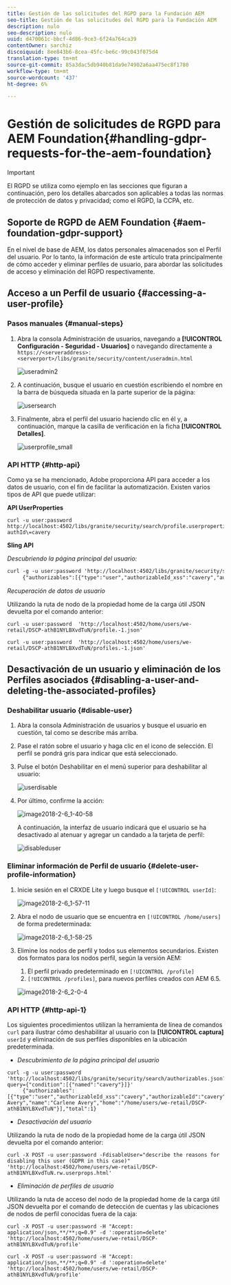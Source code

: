 ```yaml
---
title: Gestión de las solicitudes del RGPD para la Fundación AEM
seo-title: Gestión de las solicitudes del RGPD para la Fundación AEM
description: nulo
seo-description: nulo
uuid: d470061c-bbcf-4d86-9ce3-6f24a764ca39
contentOwner: sarchiz
discoiquuid: 8ee843b6-8cea-45fc-be6c-99c043f075d4
translation-type: tm+mt
source-git-commit: 85a3dac5db940b81da9e74902a6aa475ec8f1780
workflow-type: tm+mt
source-wordcount: '437'
ht-degree: 6%

---
```



# Gestión de solicitudes de RGPD para AEM Foundation{#handling-gdpr-requests-for-the-aem-foundation}

>[!IMPORTANT]
>
>El RGPD se utiliza como ejemplo en las secciones que figuran a continuación, pero los detalles abarcados son aplicables a todas las normas de protección de datos y privacidad; como el RGPD, la CCPA, etc.

## Soporte de RGPD de AEM Foundation {#aem-foundation-gdpr-support}

En el nivel de base de AEM, los datos personales almacenados son el Perfil del usuario. Por lo tanto, la información de este artículo trata principalmente de cómo acceder y eliminar perfiles de usuario, para abordar las solicitudes de acceso y eliminación del RGPD respectivamente.

## Acceso a un Perfil de usuario {#accessing-a-user-profile}

### Pasos manuales {#manual-steps}

1. Abra la consola Administración de usuarios, navegando a **[!UICONTROL Configuración - Seguridad - Usuarios]** o navegando directamente a `https://<serveraddress>:<serverport>/libs/granite/security/content/useradmin.html`

   ![useradmin2](assets/useradmin2.png)

1. A continuación, busque el usuario en cuestión escribiendo el nombre en la barra de búsqueda situada en la parte superior de la página:

   ![usersearch](assets/usersearch.png)

1. Finalmente, abra el perfil del usuario haciendo clic en él y, a continuación, marque la casilla de verificación en la ficha **[!UICONTROL Detalles]**.

   ![userprofile_small](assets/userprofile_small.png)

### API HTTP {#http-api}

Como ya se ha mencionado, Adobe proporciona API para acceder a los datos de usuario, con el fin de facilitar la automatización. Existen varios tipos de API que puede utilizar:

**API UserProperties**

```shell
curl -u user:password http://localhost:4502/libs/granite/security/search/profile.userproperties.json\?authId\=cavery
```

**Sling API**

*Descubriendo la página principal del usuario:*

```xml
curl -g -u user:password 'http://localhost:4502/libs/granite/security/search/authorizables.json?query={"condition":[{"named":"cavery"}]}'
     {"authorizables":[{"type":"user","authorizableId_xss":"cavery","authorizableId":"cavery","name_xss":"Carlene Avery","name":"Carlene Avery","home":"/home/users/we-retail/DSCP-athB1NYLBXvdTuN"}],"total":1}
```

*Recuperación de datos de usuario*

Utilizando la ruta de nodo de la propiedad home de la carga útil JSON devuelta por el comando anterior:

```shell
curl -u user:password  'http://localhost:4502/home/users/we-retail/DSCP-athB1NYLBXvdTuN/profile.-1.json'
```

```shell
curl -u user:password  'http://localhost:4502/home/users/we-retail/DSCP-athB1NYLBXvdTuN/profiles.-1.json'
```

## Desactivación de un usuario y eliminación de los Perfiles asociados {#disabling-a-user-and-deleting-the-associated-profiles}

### Deshabilitar usuario {#disable-user}

1. Abra la consola Administración de usuarios y busque el usuario en cuestión, tal como se describe más arriba.
1. Pase el ratón sobre el usuario y haga clic en el icono de selección. El perfil se pondrá gris para indicar que está seleccionado.

1. Pulse el botón Deshabilitar en el menú superior para deshabilitar al usuario:

   ![userdisable](assets/userdisable.png)

1. Por último, confirme la acción:

   ![image2018-2-6_1-40-58](assets/image2018-2-6_1-40-58.png)

   A continuación, la interfaz de usuario indicará que el usuario se ha desactivado al atenuar y agregar un candado a la tarjeta de perfil:

   ![disableduser](assets/disableduser.png)

### Eliminar información de Perfil de usuario {#delete-user-profile-information}

1. Inicie sesión en el CRXDE Lite y luego busque el `[!UICONTROL userId]`:

   ![image2018-2-6_1-57-11](assets/image2018-2-6_1-57-11.png)

1. Abra el nodo de usuario que se encuentra en `[!UICONTROL /home/users]` de forma predeterminada:

   ![image2018-2-6_1-58-25](assets/image2018-2-6_1-58-25.png)

1. Elimine los nodos de perfil y todos sus elementos secundarios. Existen dos formatos para los nodos perfil, según la versión AEM:

   1. El perfil privado predeterminado en `[!UICONTROL /profile]`
   1. `[!UICONTROL /profiles]`, para nuevos perfiles creados con AEM 6.5.

   ![image2018-2-6_2-0-4](assets/image2018-2-6_2-0-4.png)

### API HTTP {#http-api-1}

Los siguientes procedimientos utilizan la herramienta de línea de comandos `curl` para ilustrar cómo deshabilitar al usuario con la  **[!UICONTROL captura]** `userId` y eliminación de sus perfiles disponibles en la ubicación predeterminada.

* *Descubrimiento de la página principal del usuario*

```shell
curl -g -u user:password 'http://localhost:4502/libs/granite/security/search/authorizables.json?query={"condition":[{"named":"cavery"}]}'
     {"authorizables":[{"type":"user","authorizableId_xss":"cavery","authorizableId":"cavery","name_xss":"Carlene Avery","name":"Carlene Avery","home":"/home/users/we-retail/DSCP-athB1NYLBXvdTuN"}],"total":1}
```

* *Desactivación del usuario*

Utilizando la ruta de nodo de la propiedad home de la carga útil JSON devuelta por el comando anterior:

```shell
curl -X POST -u user:password -FdisableUser="describe the reasons for disabling this user (GDPR in this case)" 'http://localhost:4502/home/users/we-retail/DSCP-athB1NYLBXvdTuN.rw.userprops.html'
```

* *Eliminación de perfiles de usuario*

Utilizando la ruta de acceso del nodo de la propiedad home de la carga útil JSON devuelta por el comando de detección de cuentas y las ubicaciones de nodos de perfil conocidas fuera de la caja:

```shell
curl -X POST -u user:password -H "Accept: application/json,**/**;q=0.9" -d ':operation=delete' 'http://localhost:4502/home/users/we-retail/DSCP-athB1NYLBXvdTuN/profile'
```

```shell
curl -X POST -u user:password -H "Accept: application/json,**/**;q=0.9" -d ':operation=delete' 'http://localhost:4502/home/users/we-retail/DSCP-athB1NYLBXvdTuN/profile'
```

